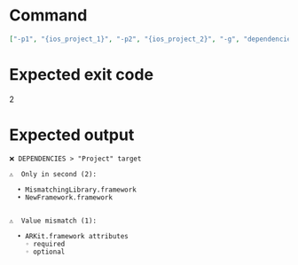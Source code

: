 # Command
```json
["-p1", "{ios_project_1}", "-p2", "{ios_project_2}", "-g", "dependencies", "-t", "Project", "-f", "console", "-v"]
```

# Expected exit code
2

# Expected output
```
❌ DEPENDENCIES > "Project" target

⚠️  Only in second (2):

  • MismatchingLibrary.framework
  • NewFramework.framework


⚠️  Value mismatch (1):

  • ARKit.framework attributes
    ◦ required
    ◦ optional




```
